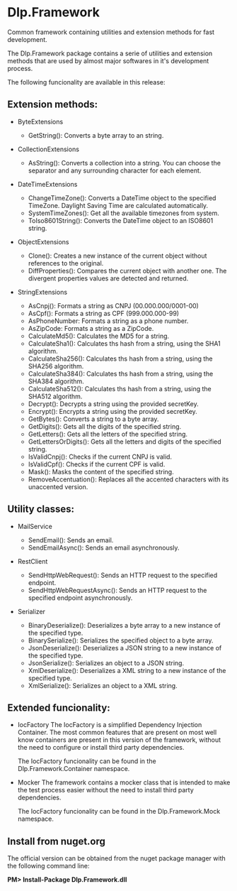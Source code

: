 # Dlp.Framework
Common framework containing utilities and extension methods for fast development.

The Dlp.Framework package contains a serie of utilities and extension methods that are used by almost major softwares in it's development process.

The following funcionality are available in this release:

## Extension methods:

  - ByteExtensions
    - GetString(): Converts a byte array to an string.
  
  - CollectionExtensions
    - AsString(): Converts a collection into a string. You can choose the separator and any surrounding character for each element.
  
  - DateTimeExtensions
    - ChangeTimeZone(): Converts a DateTime object to the specified TimeZone. Daylight Saving Time are calculated automatically.
    - SystemTimeZones(): Get all the available timezones from system.
    - ToIso8601String(): Converts the DateTime object to an ISO8601 string.
  
  - ObjectExtensions
    - Clone(): Creates a new instance of the current object without references to the original.
    - DiffProperties(): Compares the current object with another one. The divergent properties values are detected and returned.
  
  - StringExtensions
    - AsCnpj(): Formats a string as CNPJ (00.000.000/0001-00)
    - AsCpf(): Formats a string as CPF (999.000.000-99)
    - AsPhoneNumber: Formats a string as a phone number.
    - AsZipCode: Formats a string as a ZipCode.
    - CalculateMd5(): Calculates the MD5 for a string.
    - CalculateSha1(): Calculates ths hash from a string, using the SHA1 algorithm.
    - CalculateSha256(): Calculates ths hash from a string, using the SHA256 algorithm.
    - CalculateSha384(): Calculates ths hash from a string, using the SHA384 algorithm.
    - CalculateSha512(): Calculates ths hash from a string, using the SHA512 algorithm.
    - Decrypt(): Decrypts a string using the provided secretKey.
    - Encrypt(): Encrypts a string using the provided secretKey.
    - GetBytes(): Converts a string to a byte array.
    - GetDigits(): Gets all the digits of the specified string.
    - GetLetters(): Gets all the letters of the specified string.
    - GetLettersOrDigits(): Gets all the letters and digits of the specified string.
    - IsValidCnpj(): Checks if the current CNPJ is valid.
    - IsValidCpf(): Checks if the current CPF is valid.
    - Mask(): Masks the content of the specified string.
    - RemoveAccentuation(): Replaces all the accented characters with its unaccented version.

## Utility classes:

  - MailService
    - SendEmail(): Sends an email.
    - SendEmailAsync(): Sends an email asynchronously.

  - RestClient
    - SendHttpWebRequest(): Sends an HTTP request to the specified endpoint.
    - SendHttpWebRequestAsync(): Sends an HTTP request to the specified endpoint asynchronously.

  - Serializer
    - BinaryDeserialize(): Deserializes a byte array to a new instance of the specified type.
    - BinarySerialize(): Serializes the specified object to a byte array.
    - JsonDeserialize(): Deserializes a JSON string to a new instance of the specified type.
    - JsonSerialize(): Serializes an object to a JSON string.
    - XmlDeserialize(): Deserializes a XML string to a new instance of the specified type.
    - XmlSerialize(): Serializes an object to a XML string.

## Extended funcionality:

  - IocFactory
    The IocFactory is a simplified Dependency Injection Container. The most common features that are present on most well know containers are present in this version of the framework, without the need to configure or install third party dependencies.
    
    The IocFactory funcionality can be found in the Dlp.Framework.Container namespace.
    
  - Mocker
    The framework contains a mocker class that is intended to make the test process easier without the need to install third party dependencies.
    
    The IocFactory funcionality can be found in the Dlp.Framework.Mock namespace.

## Install from nuget.org

The official version can be obtained from the nuget package manager with the following command line:

**PM> Install-Package Dlp.Framework.dll**
